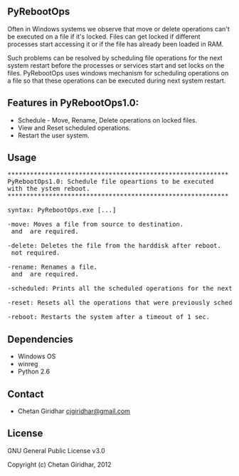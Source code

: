 PyRebootOps
--

Often in Windows systems we observe that move or delete operations can't be executed on a file if it's locked.
Files can get locked if different processes start accessing it or if the file has already been loaded in RAM. 

Such problems can be resolved by scheduling file operations for the next system restart before the processes or services start and set locks on the files. 
PyRebootOps uses windows mechanism for scheduling operations on a file so that these operations can be executed during next system restart. 


Features in PyRebootOps1.0:
--

- Schedule - Move, Rename, Delete operations on locked files.
- View and Reset scheduled operations.
- Restart the user system. 


Usage
--
<pre>
***********************************************************
PyRebootOps1.0: Schedule file opeartions to be executed
with the ystem reboot.
***********************************************************

syntax: PyRebootOps.exe [<switch>...] <source> <destination>

-move: Moves a file from source to destination.
<source> and <destination> are required.

-delete: Deletes the file from the harddisk after reboot.
<destination> not required.

-rename: Renames a file.
<source> and <destination> are required.

-scheduled: Prints all the scheduled operations for the next reboot.

-reset: Resets all the operations that were previously scheduled.

-reboot: Restarts the system after a timeout of 1 sec.
</pre>


Dependencies
--
- Windows OS
- winreg
- Python 2.6


Contact
--
- Chetan Giridhar cjgiridhar@gmail.com

License
--
GNU General Public License v3.0

Copyright (c) Chetan Giridhar, 2012
